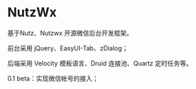 NutzWx
======

基于Nutz、Nutzwx 开源微信后台开发框架。

前台采用 jQuery、EasyUI-Tab、zDialog；

后端采用 Velocity 模板语言、Druid 连接池、Quartz 定时任务等。


0.1 beta：实现微信帐号的接入；
